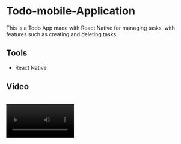 # Todo-mobile-Application
This is a Todo App made with React Native for managing tasks, with features such as creating and deleting tasks.

## Tools
- React Native

## Video
| | | 
|:-------------------------:|:-------------------------:|
<video src='https://user-images.githubusercontent.com/99563220/215019137-a6a59f03-064b-4cd4-bd7f-dd66b060394e.mp4' width=180/>
